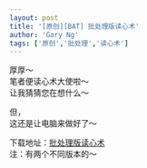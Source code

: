 ```yaml
---
layout: post
title: '[原创][BAT] 批处理版读心术'
author: 'Gary Ng'
tags: ['原创','批处理','读心术']
---
```


厚厚～  
笔者便读心术大使啦～  
让我猜猜您在想什么～  
  
  
  
但，  
这还是让电脑来做好了～  
  
下载地址：[批处理版读心术](http://dl.dropbox.com/u/43619472/%E6%89%B9%E5%A4%84%E7%90%86/%E5%85%B6%E4%BB%96%E7%B1%BB/%E8%AF%BB%E5%BF%83%E6%9C%AF%20%E6%89%B9%E5%A4%84%E7%90%86%E7%89%88.zip)  
注：有两个不同版本的～
